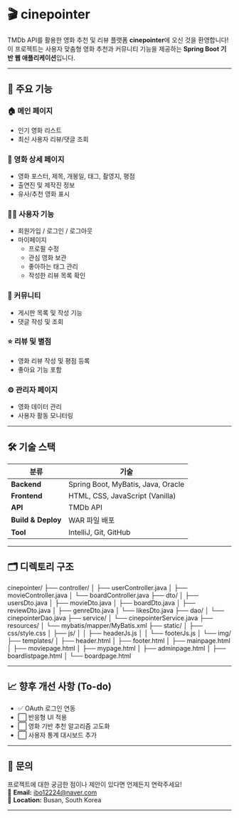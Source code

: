 # 🎬 cinepointer

TMDb API를 활용한 영화 추천 및 리뷰 플랫폼 **cinepointer**에 오신 것을 환영합니다!  
이 프로젝트는 사용자 맞춤형 영화 추천과 커뮤니티 기능을 제공하는 **Spring Boot 기반 웹 애플리케이션**입니다.

---

## 📌 주요 기능

### 🏠 메인 페이지
- 인기 영화 리스트
- 최신 사용자 리뷰/댓글 조회

### 🎥 영화 상세 페이지
- 영화 포스터, 제목, 개봉일, 태그, 촬영지, 평점
- 출연진 및 제작진 정보
- 유사/추천 영화 표시

### 🙋‍♂️ 사용자 기능
- 회원가입 / 로그인 / 로그아웃
- 마이페이지
  - 프로필 수정
  - 관심 영화 보관
  - 좋아하는 태그 관리
  - 작성한 리뷰 목록 확인

### 📝 커뮤니티
- 게시판 목록 및 작성 기능
- 댓글 작성 및 조회

### ⭐ 리뷰 및 별점
- 영화 리뷰 작성 및 평점 등록
- 좋아요 기능 포함

### ⚙️ 관리자 페이지
- 영화 데이터 관리
- 사용자 활동 모니터링

---

## 🛠 기술 스택

| 분류 | 기술 |
|------|------|
| **Backend** | Spring Boot, MyBatis, Java, Oracle |
| **Frontend** | HTML, CSS, JavaScript (Vanilla) |
| **API** | TMDb API |
| **Build & Deploy** | WAR 파일 배포 |
| **Tool** | IntelliJ, Git, GitHub |

---

## 🗂 디렉토리 구조
cinepointer/
├── controller/
│ ├── userController.java
│ ├── movieController.java
│ └── boardController.java
├── dto/
│ ├── usersDto.java
│ ├── movieDto.java
│ ├── boardDto.java
│ ├── reviewDto.java
│ ├── genreDto.java
│ └── likesDto.java
├── dao/
│ └── cinepointerDao.java
├── service/
│ └── cinepointerService.java
├── resources/
│ └── mybatis/mapper/MyBatis.xml
├── static/
│ ├── css/style.css
│ ├── js/
│ │ ├── headerJs.js
│ │ └── footerJs.js
│ └── img/
├── templates/
│ ├── header.html
│ ├── footer.html
│ ├── mainpage.html
│ ├── moviepage.html
│ ├── mypage.html
│ ├── adminpage.html
│ ├── boardlistpage.html
│ └── boardpage.html

---

## 📈 향후 개선 사항 (To-do)
- ✅ OAuth 로그인 연동
- ⬜ 반응형 UI 적용
- ⬜ 영화 기반 추천 알고리즘 고도화
- ⬜ 사용자 통계 대시보드 추가

---

## 📩 문의
프로젝트에 대한 궁금한 점이나 제안이 있다면 언제든지 연락주세요!  
📧 **Email:** ibo12224@naver.com  
📍 **Location:** Busan, South Korea

---



